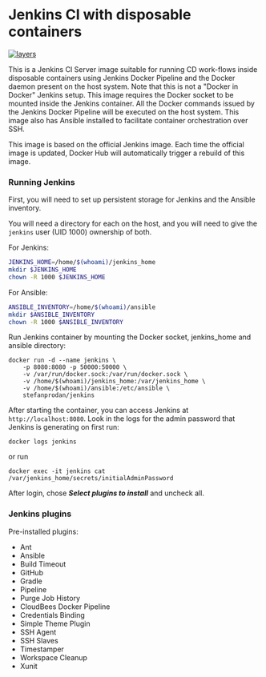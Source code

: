 # Jenkins CI with disposable containers

[![layers](https://images.microbadger.com/badges/image/stefanprodan/jenkins.svg)](https://microbadger.com/images/stefanprodan/jenkins)

This is a Jenkins CI Server image suitable for running CD work-flows inside disposable containers using Jenkins Docker Pipeline and the Docker daemon present on the host system. Note that this is not a "Docker in Docker" Jenkins setup. This image requires the Docker socket to be mounted inside the Jenkins container. All the Docker commands issued by the Jenkins Docker Pipeline will be executed on the host system. This image also has Ansible installed to facilitate container orchestration over SSH.

This image is based on the official Jenkins image. Each time the official image is updated, Docker Hub will automatically trigger a rebuild of this image. 

### Running Jenkins

First, you will need to set up persistent storage for Jenkins and the Ansible inventory.

You will need a directory for each on the host, and you will need to give the `jenkins` user (UID 1000) ownership of both.

For Jenkins:

```bash
JENKINS_HOME=/home/$(whoami)/jenkins_home
mkdir $JENKINS_HOME
chown -R 1000 $JENKINS_HOME
```

For Ansible:

```bash
ANSIBLE_INVENTORY=/home/$(whoami)/ansible
mkdir $ANSIBLE_INVENTORY
chown -R 1000 $ANSIBLE_INVENTORY
```

Run Jenkins container by mounting the Docker socket, jenkins_home and ansible directory:

```
docker run -d --name jenkins \ 
	-p 8080:8080 -p 50000:50000 \ 
	-v /var/run/docker.sock:/var/run/docker.sock \ 
	-v /home/$(whoami)/jenkins_home:/var/jenkins_home \ 
	-v /home/$(whoami)/ansible:/etc/ansible \ 
	stefanprodan/jenkins
```

After starting the container, you can access Jenkins at `http://localhost:8080`. Look in the logs for the admin password that Jenkins is generating on first run:

```
docker logs jenkins
```

or run

```
docker exec -it jenkins cat /var/jenkins_home/secrets/initialAdminPassword
```

After login, chose ***Select plugins to install*** and uncheck all.

### Jenkins plugins

Pre-installed plugins:

* Ant
* Ansible
* Build Timeout
* GitHub
* Gradle
* Pipeline
* Purge Job History
* CloudBees Docker Pipeline
* Credentials Binding
* Simple Theme Plugin
* SSH Agent
* SSH Slaves
* Timestamper
* Workspace Cleanup
* Xunit